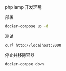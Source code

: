 php lamp 开发环境

部署
```bash
docker-compose up -d
```

测试
```bash
curl http://localhost:8000
```

停止并移除容器
```bash
docker-compse down
```